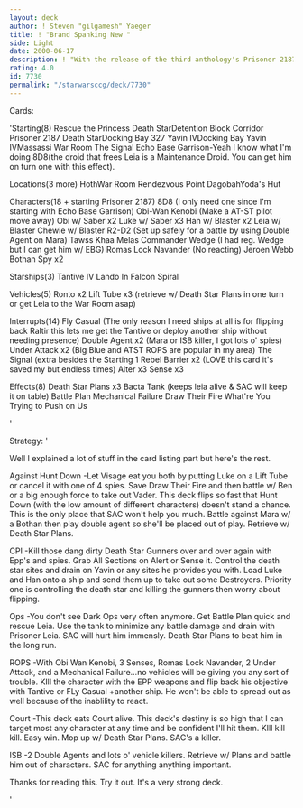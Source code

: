 ```yaml
---
layout: deck
author: ! Steven "gilgamesh" Yaeger
title: ! "Brand Spanking New "
side: Light
date: 2000-06-17
description: ! "With the release of the third anthology's Prisoner 2187, RTP is a major force to be reckoned with.  This deck flips by turn 3 at the latest and uses unusually high destiny and EPP's to combat the opponent."
rating: 4.0
id: 7730
permalink: "/starwarsccg/deck/7730"
---
```

Cards: 

'Starting(8)
Rescue the Princess
Death StarDetention Block Corridor
Prisoner 2187
Death StarDocking Bay 327
Yavin IVDocking Bay
Yavin IVMassassi War Room
The Signal
Echo Base Garrison-Yeah I know what I'm doing 8D8(the droid that frees Leia is a Maintenance Droid.  You can get him on turn one with this effect).

Locations(3 more)
HothWar Room
Rendezvous Point
DagobahYoda's Hut

Characters(18 + starting Prisoner 2187)
8D8 (I only need one since I'm starting with Echo Base Garrison)
Obi-Wan Kenobi (Make a AT-ST pilot move away)
Obi w/ Saber x2
Luke w/ Saber x3
Han w/ Blaster x2
Leia w/ Blaster
Chewie w/ Blaster
R2-D2 (Set up safely for a battle by using Double Agent on Mara)
Tawss Khaa
Melas
Commander Wedge (I had reg. Wedge but I can get him w/ EBG)
Romas Lock Navander (No reacting)
Jeroen Webb
Bothan Spy x2

Starships(3)
Tantive IV
Lando In Falcon
Spiral

Vehicles(5)
Ronto x2
Lift Tube x3
(retrieve w/ Death Star Plans in one turn or get Leia to the War Room asap)

Interrupts(14)
Fly Casual (The only reason I need ships at all is for flipping back Raltir this lets me get the Tantive or deploy another ship without needing presence)
Double Agent x2 (Mara or ISB killer, I got lots o' spies)
Under Attack x2 (Big Blue and ATST ROPS are popular in my area)
The Signal (extra besides the Starting 1
Rebel Barrier x2 (LOVE this card it's saved my but endless times)
Alter x3
Sense x3

Effects(8)
Death Star Plans x3
Bacta Tank (keeps leia alive & SAC will keep it on table)
Battle Plan
Mechanical Failure
Draw Their Fire
What're You Trying to Push on Us

'

Strategy: '

Well I explained a lot of stuff in the card listing part but here's the rest.

Against Hunt Down -Let Visage eat you both by putting Luke on a Lift Tube or cancel it with one of 4 spies.  Save Draw Their Fire and then battle w/ Ben or a big enough force to take out Vader.  This deck flips so fast that Hunt Down (with the low amount of different characters) doesn't stand a chance.  This is the only place that SAC won't help you much.  Battle against Mara w/ a Bothan then play double agent so she'll be placed out of play.  Retrieve w/ Death Star Plans.

CPI -Kill those dang dirty Death Star Gunners over and over again with Epp's and spies.  Grab All Sections on Alert or Sense it.  Control the death star sites and drain on Yavin or any sites he provides you with.  Load Luke and Han onto a ship and send them up to take out some Destroyers.  Priority one is controlling the death star and killing the gunners then worry about flipping.

Ops -You don't see Dark Ops very often anymore.  Get Battle Plan quick and rescue Leia.  Use the tank to minimize any battle damage and drain with Prisoner Leia.  SAC will hurt him immensly.  Death Star Plans to beat him in the long run.

ROPS -With Obi Wan Kenobi, 3 Senses, Romas Lock Navander, 2 Under Attack, and a Mechanical Failure...no vehicles will be giving you any sort of trouble.  KIll the character with the EPP weapons and flip back his objective with Tantive or FLy Casual +another ship.  He won't be able to spread out as well because of the inablility to react.

Court -This deck eats Court alive.  This deck's destiny is so high that I can target most any character at any time and be confident I'll hit them.  KIll kill kill.	Easy win.  Mop up w/ Death Star Plans.	SAC's a killer.

ISB -2 Double Agents and lots o' vehicle killers.  Retrieve w/ Plans and battle him out of characters.  SAC for anything anything important.

Thanks for reading this.  Try it out.  It's a very strong deck.

'
